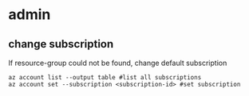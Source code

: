 # admin

## change subscription
If resource-group could not be found, change default subscription
```
az account list --output table #list all subscriptions
az account set --subscription <subscription-id> #set subscription
```
